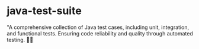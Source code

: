 # java-test-suite
 "A comprehensive collection of Java test cases, including unit, integration, and functional tests. Ensuring code reliability and quality through automated testing. 🚀✅
